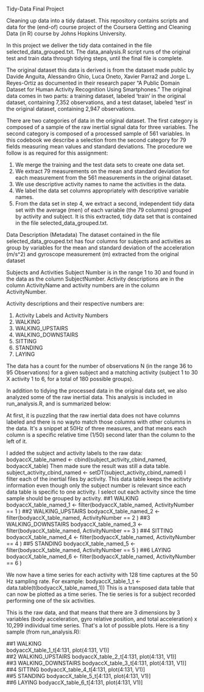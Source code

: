 Tidy-Data Final Project

Cleaning up data into a tidy dataset. This repository contains scripts and data for the (end-of) course project of the Coursera Getting and Cleaning Data (in R) course by Johns Hopkins University.

In this project we deliver the tidy data contained in the file selected_data_grouped.txt. The data_analysis.R script runs of the original test and train data through tidying steps, until the final file is complete.

The original dataset this data is derived is from the dataset made public by Davide Anguita, Alessandro Ghio, Luca Oneto, Xavier Parra2 and Jorge L. Reyes-Ortiz as documented in their research paper “A Public Domain Dataset for Human Activity Recognition Using Smartphones.”  The original data comes in two parts: a training dataset, labeled ‘train’ in the original dataset, containing 7,352 observations, and a test dataset, labeled ‘test’ in the original dataset, containing 2,947 observations. 

There are two categories of data in the original dataset. The first category is composed of a sample of the raw inertial signal data for three variables. The second category is composed of a processed sample of 561 variables. In this codebook we describe a selection from the second category for 79 fields measuring mean values and standard deviations. The procedure we follow is as required for this assignment:
 
1.	We merge the training and the test data sets to create one data set.
2.	We extract 79 measurements on the mean and standard deviation for each measurement from the 561 measurements in the original dataset.
3.	We use descriptive activity names to name the activities in the data.
4.	We label the data set columns appropriately with descriptive variable names.
5.	From the data set in step 4, we extract a second, independent tidy data set with the average (men) of each variable (the 79 columns) grouped by activity and subject. It is this extracted, tidy data set that is contained in the file selected_data_grouped.txt.

Data Description (Metadata)
The dataset contained in the file selected_data_grouped.txt has four columns for subjects and activities as group by variables for the mean and standard deviation of the acceleration (m/s^2) and gyroscope measurement (m) extracted from the original dataset 

Subjects and Activities
Subject Number is in the range 1 to 30 and found in the data as the column SubjectNumber. Activity descriptions are in the column ActivityName and activity numbers are in the column ActivityNumber.

Activity  descriptions and their respective numbers are:
1.	Activity Labels and Activity Numbers
2.	WALKING  
3.	WALKING_UPSTAIRS
4.	WALKING_DOWNSTAIRS
5.	SITTING
6.	STANDING
7.	LAYING

The data has a count for the number of observations N (in the range 36 to 95 Observations) for a given subject and a matching activity (subject 1 to 30 X activity 1 to 6, for a total of 180 possible groups). 

In addition to tidying the processed data in the original data set, we also analyzed some of the raw inertial data. This analysis is included in run_analysis.R, and is summarized below:

At first, it is puzzling that the raw inertial data does not have columns labeled and there is no wayto match those columns with other columns in the data. It's a snippet at 50Hz of three measures, and that means each column is a specific relative time (1/50) second later than the column to the left of it.

I added the subject and activity labels to the raw data:
bodyaccX_table_named <- cbind(subject_activity_cbind_named, bodyaccX_table)
Then made sure the result was still a data table.
subject_activity_cbind_named <- setDT(subject_activity_cbind_named) 
I filter each of the inertial files by activity. This data table keeps the acitivty information even though only the subject number is relevant since each data table is specific to one activity. I select out each activity since the time sample should be grouped by activity.
##1 WALKING  
bodyaccX_table_named_1 <- filter(bodyaccX_table_named, ActivityNumber == 1 )
##2 WALKING_UPSTAIRS
bodyaccX_table_named_2 <- filter(bodyaccX_table_named, ActivityNumber == 2 )
##3 WALKING_DOWNSTAIRS
bodyaccX_table_named_3 <- filter(bodyaccX_table_named, ActivityNumber == 3 )
##4 SITTING
bodyaccX_table_named_4 <- filter(bodyaccX_table_named, ActivityNumber == 4 )
##5 STANDING
bodyaccX_table_named_5 <- filter(bodyaccX_table_named, ActivityNumber == 5 )
##6 LAYING
bodyaccX_table_named_6 <- filter(bodyaccX_table_named, ActivityNumber == 6 )

We now have a time series for each activity with 128 time captures at the 50 Hz sampling rate. 
For example:
bodyaccX_table_1_t <- data.table(t(bodyaccX_table_named_1))
This is a transposed data table that can now be plotted as a time series. The tie series is for a subject recorded performing one of the six activities.

This is the raw data, and that means that there are 3 dimensions by 3 variables (body acceleration, gyro relative position, and total acceleration) x 10,299 indiividual time series. That's a lot of possible plots. Here is a tiny sample (from run_analysis.R):

##1 WALKING  
bodyaccX_table_1_t[4:131, plot(4:131, V1)]  
##2 WALKING_UPSTAIRS
bodyaccX_table_2_t[4:131, plot(4:131, V1)]  
##3 WALKING_DOWNSTAIRS
bodyaccX_table_3_t[4:131, plot(4:131, V1)]  
##4 SITTING
bodyaccX_table_4_t[4:131, plot(4:131, V1)]  
##5 STANDING
bodyaccX_table_5_t[4:131, plot(4:131, V1)]  
##6 LAYING
bodyaccX_table_6_t[4:131, plot(4:131, V1)]  






